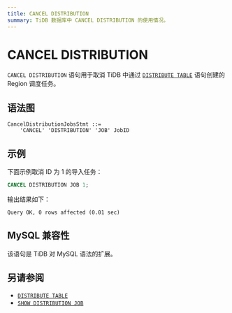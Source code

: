 ```yaml
---
title: CANCEL DISTRIBUTION
summary: TiDB 数据库中 CANCEL DISTRIBUTION 的使用情况。
---
```


# CANCEL DISTRIBUTION

`CANCEL DISTRIBUTION` 语句用于取消 TiDB 中通过 [`DISTRIBUTE TABLE`](sql-statements/sql-statement-distribute-table.md) 语句创建的 Region 调度任务。

## 语法图

```ebnf+diagram
CancelDistributionJobsStmt ::=
    'CANCEL' 'DISTRIBUTION' 'JOB' JobID
```

## 示例

下面示例取消 ID 为 1 的导入任务：

```sql
CANCEL DISTRIBUTION JOB 1;
```

输出结果如下：

```
Query OK, 0 rows affected (0.01 sec)
```

## MySQL 兼容性

该语句是 TiDB 对 MySQL 语法的扩展。

## 另请参阅

* [`DISTRIBUTE TABLE`](/sql-statements/sql-statement-distribute-table.md)
* [`SHOW DISTRIBUTION JOB`](/sql-statements/sql-statement-show-distribution-jobs.md)
